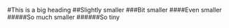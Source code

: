 #This is a big heading
##Slightly smaller
###Bit smaller
####Even smaller
#####So much smaller
######So tiny
